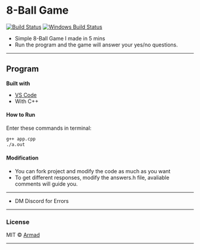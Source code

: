 # 8-Ball Game

[![Build Status](https://travis-ci.org/akashnimare/foco.svg?branch=master)](https://travis-ci.org/akashnimare/foco)
[![Windows Build Status](https://ci.appveyor.com/api/projects/status/github/akashnimare/foco?branch=master&svg=true)](https://ci.appveyor.com/project/akashnimare/foco/branch/master)

- Simple 8-Ball Game I made in 5 mins
- Run the program and the game will answer your yes/no questions.
---
## Program

<b>Built with</b>
- [VS Code](https://code.visualstudio.com/)
- With C++


#### How to Run

Enter these commands in terminal:
```sh
g++ app.cpp
./a.out
```

#### Modification
- You can fork project and modify the code as much as you want
- To get different responses, modify the answers.h file, avaliable comments will guide you.
---
- DM Discord for Errors
---

### License

MIT © [Armad]()

---
